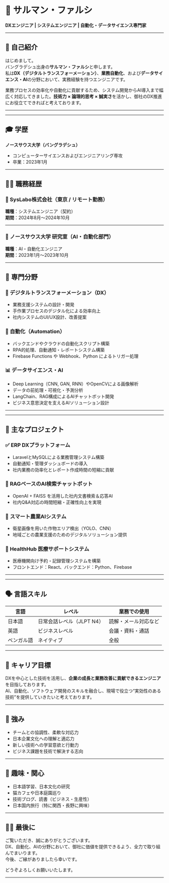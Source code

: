 # 💼 サルマン・ファルシ  
**DXエンジニア | システムエンジニア | 自動化・データサイエンス専門家**

---

## 📝 自己紹介

はじめまして。  
バングラデシュ出身の**サルマン・ファルシ**と申します。  
私は**DX（デジタルトランスフォーメーション）**、**業務自動化**、および**データサイエンス・AI**の分野において、実務経験を持つエンジニアです。

業務プロセスの効率化や自動化に貢献するため、システム開発からAI導入まで幅広く対応してきました。**技術力 × 論理的思考 × 誠実さ**を活かし、御社のDX推進にお役立てできればと考えております。

---


---

## 🎓 学歴

**ノースサウス大学（バングラデシュ）**  
- コンピューターサイエンスおよびエンジニアリング専攻  
- 卒業：2023年1月  

---

## 🧑‍💼 職務経歴

### 🏢 SysLabo株式会社（東京 / リモート勤務）  
**職種**：システムエンジニア（契約）  
**期間**：2024年8月〜2024年10月  



---

### 🧪 ノースサウス大学 研究室（AI・自動化部門）  
**職種**：AI・自動化エンジニア  
**期間**：2023年1月〜2023年10月  



---

## 💼 専門分野

### 📌 デジタルトランスフォーメーション（DX）
- 業務支援システムの設計・開発  
- 手作業プロセスのデジタル化による効率向上  
- 社内システムのUI/UX設計、改善提案

### 🤖 自動化（Automation）
- バックエンドやクラウドの自動化スクリプト構築  
- RPA的処理、自動通知・レポートシステム構築  
- Firebase Functions や Webhook、Python によるトリガー処理

### 📊 データサイエンス・AI
- Deep Learning（CNN, GAN, RNN）やOpenCVによる画像解析  
- データの前処理・可視化・予測分析  
- LangChain、RAG構成によるAIチャットボット開発  
- ビジネス意思決定を支えるAIソリューション設計

---


---

## 📌 主なプロジェクト

### ✅ **ERP DXプラットフォーム**
- LaravelとMySQLによる業務管理システム構築  
- 自動通知・管理ダッシュボードの導入  
- 社内業務の効率化とレポート作成時間の短縮に貢献

### 🧠 **RAGベースのAI検索チャットボット**
- OpenAI + FAISS を活用した社内文書検索＆応答AI  
- 社内Q&A対応の時間短縮・正確性向上を実現

### 🌾 **スマート農業AIシステム**
- 衛星画像を用いた作物エリア検出（YOLO、CNN）  
- 地域ごとの農業支援のためのデジタルソリューション提供

### 🏥 **HealthHub 医療サポートシステム**
- 医療機関向け予約・記録管理システムを構築  
- フロントエンド：React、バックエンド：Python、Firebase  

---



---

## 🗣️ 言語スキル

| 言語     | レベル                    | 業務での使用     |
|----------|---------------------------|------------------|
| 日本語   | 日常会話レベル（JLPT N4） | 読解・メール対応など |
| 英語     | ビジネスレベル            | 会議・資料・通話 |
| ベンガル語 | ネイティブ                | 全般              |

---

## 🧭 キャリア目標

DXを中心とした技術を活用し、**企業の成長と業務改善に貢献できるエンジニア**を目指しております。  
AI、自動化、ソフトウェア開発のスキルを融合し、現場で役立つ“実効性のある技術”を提供していきたいと考えております。

---

## 🎯 強み

- チームとの協調性、柔軟な対応力  
- 日本企業文化への理解と適応力  
- 新しい技術への学習意欲と行動力  
- ビジネス課題を技術で解決する志向  

---

## 🐾 趣味・関心

- 日本語学習、日本文化の研究  
- 猫カフェや日本庭園巡り  
- 技術ブログ、読書（ビジネス・生産性）  
- 日本国内旅行（特に関西・長野に興味）

---

## 🙇‍♂️ 最後に

ご覧いただき、誠にありがとうございます。  
DX、自動化、AIの分野において、御社に価値を提供できるよう、全力で取り組んでまいります。  
今後、ご縁がありましたら幸いです。

どうぞよろしくお願いいたします。

---

